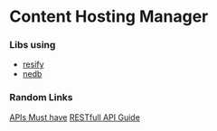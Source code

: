 # Content Hosting Manager

### Libs using
- [resify](http://mcavage.me/node-restify/)
- [nedb](https://github.com/louischatriot/nedb)

### Random Links
[APIs Must have](http://www.silota.com/site-search-blog/must-have-api-client/)
[RESTfull API Guide](https://pages.apigee.com/rs/apigee/images/api-design-ebook-2012-03.pdf)
